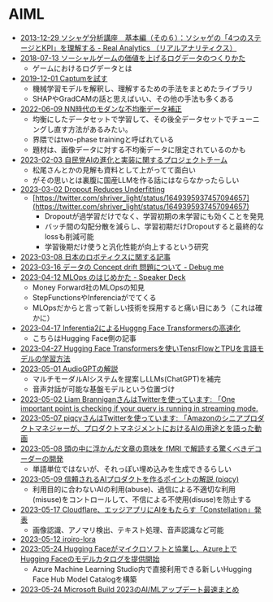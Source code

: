 # AIML

- [2013-12-29 ソシャゲ分析講座　基本編（その６）：ソシャゲの「4つのステージとKPI」を理解する - Real Analytics （リアルアナリティクス）](https://analytics.hatenadiary.com/entry/20131229/p1)
- [2018-07-13 ソーシャルゲームの価値を上げるログデータのつくりかた](https://blog.applibot.co.jp/2018/07/13/collecting-high-quality-log-in-social-game/)
  - ゲームにおけるログデータとは
- [2019-12-01 Captumを試す](https://qiita.com/gorogoroyasu/items/819ce2613e72ac96d588)
  - 機械学習モデルを解釈し、理解するための手法をまとめたライブラリ
  - SHAPやGradCAMの話と思えばいい、その他の手法も多くある
- [2022-06-09 NN時代のモダンな不均衡データ補正](https://tjo.hatenablog.com/entry/2022/06/09/120000)
  - 均衡にしたデータセットで学習して、その後全データセットでチューニングし直す方法があるみたい。
  - 界隈ではtwo-phase trainingと呼ばれている
  - 題材は、画像データに対する不均衡データに限定されているのかも
- [2023-02-03 自民党AIの進化と実装に関するプロジェクトチーム](https://note.com/akihisa_shiozaki/n/n4c126c27fd3d)
  - 松尾さんとかの見解も資料として上がってて面白い
  - がその思いとは裏腹に国産LLMを作る話にはならなかったらしい
- [2023-03-02 Dropout Reduces Underfitting](https://arxiv.org/abs/2303.01500)
  - [https://twitter.com/shriver_light/status/1649395937457094657](https://twitter.com/shriver_light/status/1649395937457094657)
    - Dropoutが過学習だけでなく、学習初期の未学習にも効くことを発見
    - バッチ間の勾配分散を減らし、学習初期だけDropoutすると最終的なlossも削減可能
    - 学習後期だけ使うと汎化性能が向上するという研究
- [2023-03-08 日本のロボティクスに関する記事](https://www.nature.com/articles/d41586-023-00668-z)
- [2023-03-16 データの Concept drift 問題について - Debug me](https://yukinoi.hatenablog.com/entry/concept_drift)
- [2023-04-12 MLOps のはじめかた - Speaker Deck](https://speakerdeck.com/asei/mlops-nohazimekata)
  - Money Forward社のMLOpsの知見
  - StepFunctionsやInferenciaがでてくる
  - MLOpsだからと言って新しい技術を採用すると痛い目にあう（これは確かに）
- [2023-04-17 Inferentia2によるHuggng Face Transformersの高速化](https://huggingface.co/blog/accelerate-transformers-with-inferentia2)
  - こちらはHugging Face側の記事
- [2023-04-27 Hugging Face Transformersを使いTensrFlowとTPUを言語モデルの学習方法](https://huggingface.co/blog/tf_tpu)
- [2023-05-01 AudioGPTの解説](https://elith.substack.com/i/118059325/論文)
  - マルチモーダルAIシステムを提案しLLMs(ChatGPT)を補完
  - 音声対話が可能な基盤モデルという位置づけ
- [2023-05-02 Liam BranniganさんはTwitterを使っています: 「One important point is checking if your query is running in streaming mode.](https://twitter.com/braaannigan/status/1653323252473774081?s=12&t=0nszgXsDXAd-L4WiCutIWg)
- [2023-05-07 piqcyさんはTwitterを使っています: 「Amazonのシニアプロダクトマネジャーが、プロダクトマネジメントにおけるAIの用途とを語った動画](https://twitter.com/icoxfog417/status/1655130947069804546?s=12&t=0nszgXsDXAd-L4WiCutIWg)
- [2023-05-08 頭の中に浮かんだ文章の意味を fMRI で解読する驚くべきデコーダーの開発](https://aasj.jp/news/watch/22018)
  - 単語単位ではないが、それっぽい埋め込みを生成できるらしい
- [2023-05-09 信頼されるAIプロダクトを作るポイントの解説 (piqcy)](https://twitter.com/icoxfog417/status/1655593727543373827)
  - 利用目的に合わないAIの利用(abuse)、過信による不適切な利用(misuse)をコントロールして、不信による不使用(disuse)を防止する
- [2023-05-17 Cloudflare、エッジアプリにAIをもたらす「Constellation」発表](https://www.publickey1.jp/blog/23/cloudflareaiconstellation.html)
  - 画像認識、アノマリ検出、テキスト処理、音声認識など可能
- [2023-05-12 iroiro-lora](https://twitter.com/2vXpSwA7/status/1656920989350105088)
- [2023-05-24 Hugging Faceがマイクロソフトと協業し、Azure上でHugging Faceのモデルカタログを提供開始](https://huggingface.co/blog/hugging-face-endpoints-on-azure)
  - Azure Machine Learning Studio内で直接利用できる新しいHugging Face Hub Model Catalogを構築
- [2023-05-24 Microsoft Build 2023のAI/MLアップデート最速まとめ](https://zenn.dev/microsoft/articles/dbd3119d44faf0)
